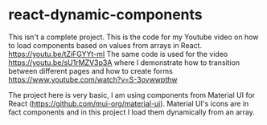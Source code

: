 # react-dynamic-components
This isn't a complete project. This is the code for my Youtube video on how to load components based on values from arrays in React.
https://youtu.be/tZiFGYYt-mI
The same code is used for the video https://youtu.be/sU1rMZV3p3A where I demonstrate how to transition between different pages
and how to create forms https://www.youtube.com/watch?v=S-3ovwwpthw

The project here is very basic, I am using components from Material UI for React (https://github.com/mui-org/material-ui).
Material UI's icons are in fact components and in this project I load them dynamically from an array.
